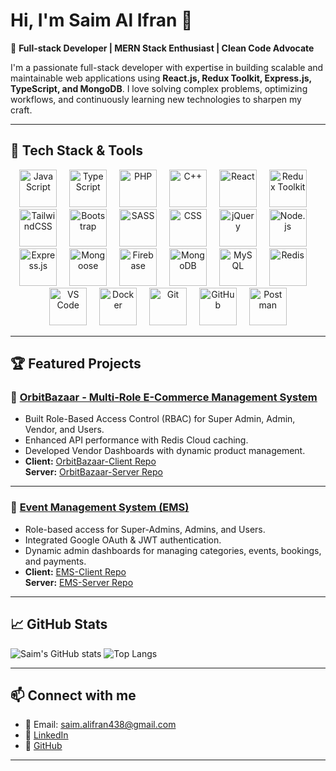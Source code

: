 # Hi, I'm Saim Al Ifran 👋

🎯 **Full-stack Developer | MERN Stack Enthusiast | Clean Code Advocate**

I'm a passionate full-stack developer with expertise in building scalable and maintainable web applications using **React.js, Redux Toolkit, Express.js, TypeScript, and MongoDB**. I love solving complex problems, optimizing workflows, and continuously learning new technologies to sharpen my craft.

---

## 🚀 Tech Stack & Tools

<div align="center">
  <!-- Languages -->
  <img src="https://skillicons.dev/icons?i=js" height="60" alt="JavaScript" />
  <img width="12" />
  <img src="https://skillicons.dev/icons?i=ts" height="60" alt="TypeScript" />
  <img width="12" />
  <img src="https://skillicons.dev/icons?i=php" height="60" alt="PHP" />
  <img width="12" />
  <img src="https://cdn.jsdelivr.net/gh/devicons/devicon/icons/cplusplus/cplusplus-original.svg" height="60" alt="C++" />
  <img width="12" />

  <!-- Frontend -->
  <img src="https://skillicons.dev/icons?i=react" height="60" alt="React" />
  <img width="12" />
  <img src="https://skillicons.dev/icons?i=redux" height="60" alt="Redux Toolkit" />
  <img width="12" />
  <img src="https://skillicons.dev/icons?i=tailwind" height="60" alt="TailwindCSS" />
  <img width="12" />
  <img src="https://skillicons.dev/icons?i=bootstrap" height="60" alt="Bootstrap" />
  <img width="12" />
  <img src="https://skillicons.dev/icons?i=sass" height="60" alt="SASS" />
  <img width="12" />
  <img src="https://skillicons.dev/icons?i=css" height="60" alt="CSS" />
  <img width="12" />
  <img src="https://cdn.jsdelivr.net/gh/devicons/devicon/icons/jquery/jquery-original.svg" height="60" alt="jQuery" />
  <img width="12" />

  <!-- Backend -->
  <img src="https://skillicons.dev/icons?i=nodejs" height="60" alt="Node.js" />
  <img width="12" />
  <img src="https://skillicons.dev/icons?i=express" height="60" alt="Express.js" />
  <img width="12" />
  <img src="https://cdn.jsdelivr.net/gh/devicons/devicon/icons/mongoose/mongoose-original.svg" height="60" alt="Mongoose" />
  <img width="12" />
  <img src="https://skillicons.dev/icons?i=firebase" height="60" alt="Firebase" />
  <img width="12" />

  <!-- Databases -->
  <img src="https://skillicons.dev/icons?i=mongodb" height="60" alt="MongoDB" />
  <img width="12" />
  <img src="https://skillicons.dev/icons?i=mysql" height="60" alt="MySQL" />
  <img width="12" />
  <img src="https://skillicons.dev/icons?i=redis" height="60" alt="Redis" />
  <img width="12" />

  <!-- Tools -->
  <img src="https://skillicons.dev/icons?i=vscode" height="60" alt="VS Code" />
  <img width="12" />
  <img src="https://skillicons.dev/icons?i=docker" height="60" alt="Docker" />
  <img width="12" />
  <img src="https://skillicons.dev/icons?i=git" height="60" alt="Git" />
  <img width="12" />
  <img src="https://skillicons.dev/icons?i=github" height="60" alt="GitHub" />
  <img width="12" />
  <img src="https://skillicons.dev/icons?i=postman" height="60" alt="Postman" />
</div>




---

## 🏆 Featured Projects

### 🚀 [OrbitBazaar - Multi-Role E-Commerce Management System](https://orbitbazaar-39cf5.web.app/)
- Built Role-Based Access Control (RBAC) for Super Admin, Admin, Vendor, and Users.
- Enhanced API performance with Redis Cloud caching.
- Developed Vendor Dashboards with dynamic product management.
- **Client:** [OrbitBazaar-Client Repo](https://github.com/Saim-Al-Ifran/OrbitBazaar-client)  
  **Server:** [OrbitBazaar-Server Repo](https://github.com/Saim-Al-Ifran/OrbitBazaar-server)

---

### 🎫 [Event Management System (EMS)](https://event-management-system-26d04.web.app/)
- Role-based access for Super-Admins, Admins, and Users.
- Integrated Google OAuth & JWT authentication.
- Dynamic admin dashboards for managing categories, events, bookings, and payments.
- **Client:** [EMS-Client Repo](https://github.com/Saim-Al-Ifran/event-management-system-client)  
  **Server:** [EMS-Server Repo](https://github.com/Saim-Al-Ifran/event-management-system-server)

---

## 📈 GitHub Stats

![Saim's GitHub stats](https://github-readme-stats.vercel.app/api?username=Saim-Al-Ifran&show_icons=true&theme=radical)
![Top Langs](https://github-readme-stats.vercel.app/api/top-langs/?username=Saim-Al-Ifran&layout=compact&theme=radical)

---

## 📫 Connect with me
- 📧 Email: [saim.alifran438@gmail.com](mailto:saim.alifran438@gmail.com)
- 🔗 [LinkedIn](https://www.linkedin.com/in/saim-al-ifran/)
- 🐙 [GitHub](https://github.com/Saim-Al-Ifran)

---

 

 

<!-- Optional Fun Section -->
<!--
## ⚡ Fun Fact:
I’m currently learning Docker and Open Source contributions to sharpen my DevOps skills.
-->
